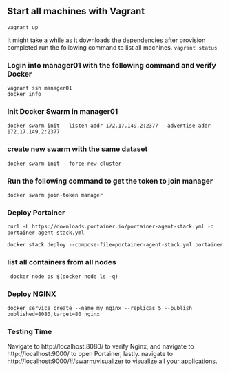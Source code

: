 ## Start all machines with Vagrant
`vagrant up`

It might take a while as it downloads the dependencies after provision completed run the following command to list all machines.
`vagrant status`


### Login into manager01 with the following command and verify Docker
```
vagrant ssh manager01
docker info
```


### Init Docker Swarm in manager01
```
docker swarm init --listen-addr 172.17.149.2:2377 --advertise-addr 172.17.149.2:2377
```

### create new swarm with the same dataset
```
docker swarm init --force-new-cluster
```

### Run the following command to get the token to join manager
```
docker swarm join-token manager
```


### Deploy Portainer
```
curl -L https://downloads.portainer.io/portainer-agent-stack.yml -o portainer-agent-stack.yml

docker stack deploy --compose-file=portainer-agent-stack.yml portainer
```

### list all containers from all nodes 
```
 docker node ps $(docker node ls -q)
```


### Deploy NGINX
```
docker service create --name my_nginx --replicas 5 --publish published=8080,target=80 nginx
```


### Testing Time
Navigate to http://localhost:8080/ to verify Nginx, and navigate to http://localhost:9000/ to open Portainer, lastly. navigate to http://localhost:9000/#/swarm/visualizer to visualize all your applications.